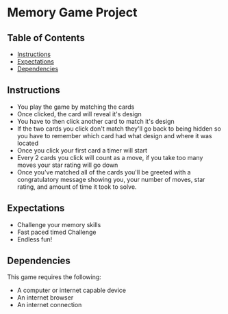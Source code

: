 # Memory Game Project

## Table of Contents

* [Instructions](#instructions)
* [Expectations](#Expectations)
* [Dependencies](#Dependencies)


## Instructions
- You play the game by matching the cards
- Once clicked, the card will reveal it's design
- You have to then click another card to match it's design
- If the two cards you click don't match they'll go back to being hidden so you have to remember which card had what design and where it was located
- Once you click your first card a timer will start
- Every 2 cards you click will count as a move, if you take too many moves your star rating will go down
- Once you've matched all of the cards you'll be greeted with a congratulatory message showing you, your number of moves, star rating, and amount of time it took to solve.

## Expectations
- Challenge your memory skills
- Fast paced timed Challenge
- Endless fun!

## Dependencies
This game requires the following:
- A computer or internet capable device
- An internet browser
- An internet connection
